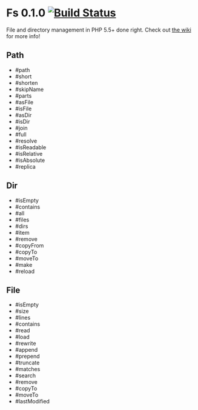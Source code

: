 # Fs 0.1.0 [![Build Status](https://travis-ci.org/php-packages/fs.svg?branch=master)](https://travis-ci.org/php-packages/fs)

File and directory management in PHP 5.5+ done right.
Check out [the wiki](https://github.com/php-packages/fs/wiki) for more info!

## Path

- #path
- #short
- #shorten
- #skipName
- #parts
- #asFile
- #isFile
- #asDir
- #isDir
- #join
- #full
- #resolve
- #isReadable
- #isRelative
- #isAbsolute
- #replica

## Dir

- #isEmpty
- #contains
- #all
- #files
- #dirs
- #item
- #remove
- #copyFrom
- #copyTo
- #moveTo
- #make
- #reload

## File

- #isEmpty
- #size
- #lines
- #contains
- #read
- #load
- #rewrite
- #append
- #prepend
- #truncate
- #matches
- #search
- #remove
- #copyTo
- #moveTo
- #lastModified
